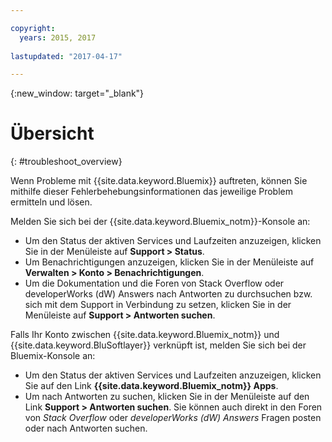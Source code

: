 ```yaml
---

copyright:
  years: 2015, 2017
  
lastupdated: "2017-04-17"

---
```



{:new_window: target="_blank"}



# Übersicht
{: #troubleshoot_overview}

Wenn Probleme mit {{site.data.keyword.Bluemix}} auftreten, können Sie mithilfe dieser Fehlerbehebungsinformationen das jeweilige Problem ermitteln und lösen.

Melden Sie sich bei der {{site.data.keyword.Bluemix_notm}}-Konsole an:
* Um den Status der aktiven Services und Laufzeiten anzuzeigen, klicken Sie in der Menüleiste auf **Support > Status**.
* Um Benachrichtigungen anzuzeigen, klicken Sie in der Menüleiste auf **Verwalten > Konto > Benachrichtigungen**. 
* Um die Dokumentation und die Foren von Stack Overflow oder developerWorks (dW) Answers nach Antworten zu durchsuchen bzw. sich mit dem Support in Verbindung zu setzen, klicken Sie in der Menüleiste auf **Support > Antworten suchen**.

Falls Ihr Konto zwischen {{site.data.keyword.Bluemix_notm}} und {{site.data.keyword.BluSoftlayer}} verknüpft ist, melden Sie sich bei der Bluemix-Konsole an:
* Um den Status der aktiven Services und Laufzeiten anzuzeigen, klicken Sie auf den Link **{{site.data.keyword.Bluemix_notm}} Apps**.
* Um nach Antworten zu suchen, klicken Sie in der Menüleiste auf den Link **Support > Antworten suchen**. Sie können auch direkt in den Foren von *Stack Overflow* oder *developerWorks (dW) Answers* Fragen posten oder nach Antworten suchen.
